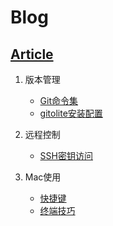 Blog
====

[Article](./article)
-------------

1. 版本管理
	* [Git命令集](./article/版本管理/Git命令集.md)
	* [gitolite安装配置](./article/版本管理/gitolite安装配置.md)

2. 远程控制
	* [SSH密钥访问](./article/远程控制/SSH密钥访问.md)	

3. Mac使用
	* [快捷键](./article/Mac使用/快捷键.md)
	* [终端技巧](./article/Mac使用/终端技巧.md)